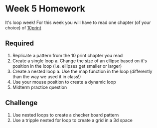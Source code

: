 # Week 5 Homework

It's loop week! For this week you will have to read one chapter (of your choice) of [10print](http://nickm.com/trope_tank/10_PRINT_121114.pdf)

## Required
1. Replicate a pattern from the 10 print chapter you read 
2. Create a single loop
	a. Change the size of an ellipse based on it's position in the loop (i.e. ellipses get smaller or larger)
3. Create a nested loop
	a. Use the map function in the loop (differently than the way we used it in class!)
4. Use your mouse position to create a dynamic loop 
5. Midterm practice question 

## Challenge
1. Use nested loops to create a checker board pattern 
2. Use a tripple nested for loop to create a grid in a 3d space 

